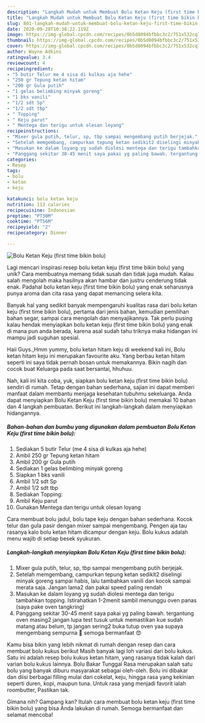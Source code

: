 ```yaml
---
description: "Langkah Mudah untuk Membuat Bolu Ketan Keju (first time bikin bolu) Anti Gagal"
title: "Langkah Mudah untuk Membuat Bolu Ketan Keju (first time bikin bolu) Anti Gagal"
slug: 801-langkah-mudah-untuk-membuat-bolu-ketan-keju-first-time-bikin-bolu-anti-gagal
date: 2020-09-28T10:38:22.119Z
image: https://img-global.cpcdn.com/recipes/0b5d8094bfbbc3c2/751x532cq70/bolu-ketan-keju-first-time-bikin-bolu-foto-resep-utama.jpg
thumbnail: https://img-global.cpcdn.com/recipes/0b5d8094bfbbc3c2/751x532cq70/bolu-ketan-keju-first-time-bikin-bolu-foto-resep-utama.jpg
cover: https://img-global.cpcdn.com/recipes/0b5d8094bfbbc3c2/751x532cq70/bolu-ketan-keju-first-time-bikin-bolu-foto-resep-utama.jpg
author: Wayne Adkins
ratingvalue: 3.4
reviewcount: 4
recipeingredient:
- "5 butir Telur me 4 sisa di kulkas aja hehe"
- "250 gr Tepung ketan hitam"
- "200 gr Gula putih"
- "1 gelas belimbing minyak goreng"
- "1 bks vanili"
- "1/2 sdt Sp"
- "1/2 sdt tbp"
- " Topping"
- " Keju parut"
- " Mentega dan terigu untuk olesan loyang"
recipeinstructions:
- "Mixer gula putih, telur, sp, tbp sampai mengembang putih berjejak."
- "Setelah memgembang, campurkan tepung ketan sedikit2 diselingi minyak goreng sampai habis, lalu tambahkan vanili dan kocok sampai merata saja. Jangan lama2 dan pakai speed paling rendah"
- "Masukan ke dalam loyang yg sudah diolesi mentega dan terigu tambahkan topping. Istirahatkan 1-2menit sambil menunggu oven panas (saya pake oven tangkring)"
- "Panggang sekitar 30-45 menit saya pakai yg paling bawah. tergantung oven masing2 jangan lupa test tusuk untuk memastikan kue sudah matang atau belum, tp jangan sering2 buka tutup oven yaa supaya mengembang sempurna 💜 semoga bermanfaat 😍"
categories:
- Resep
tags:
- bolu
- ketan
- keju

katakunci: bolu ketan keju 
nutrition: 113 calories
recipecuisine: Indonesian
preptime: "PT30M"
cooktime: "PT56M"
recipeyield: "2"
recipecategory: Dinner

---
```



![Bolu Ketan Keju (first time bikin bolu)](https://img-global.cpcdn.com/recipes/0b5d8094bfbbc3c2/751x532cq70/bolu-ketan-keju-first-time-bikin-bolu-foto-resep-utama.jpg)

Lagi mencari inspirasi resep bolu ketan keju (first time bikin bolu) yang unik? Cara membuatnya memang tidak susah dan tidak juga mudah. Kalau salah mengolah maka hasilnya akan hambar dan justru cenderung tidak enak. Padahal bolu ketan keju (first time bikin bolu) yang enak seharusnya punya aroma dan cita rasa yang dapat memancing selera kita.

Banyak hal yang sedikit banyak mempengaruhi kualitas rasa dari bolu ketan keju (first time bikin bolu), pertama dari jenis bahan, kemudian pemilihan bahan segar, sampai cara mengolah dan menyajikannya. Tak perlu pusing kalau hendak menyiapkan bolu ketan keju (first time bikin bolu) yang enak di mana pun anda berada, karena asal sudah tahu triknya maka hidangan ini mampu jadi suguhan spesial.

Haii Guys.,Hmm yummy, bolu ketan hitam keju di weekend kali ini, Bolu ketan hitam keju ini merupakan favourite aku. Yang berbau ketan hitam seperti ini saya tidak pernah bosan untuk memakannya. Bikin nagih dan cocok buat Keluarga pada saat bersantai, hhuhuu.


Nah, kali ini kita coba, yuk, siapkan bolu ketan keju (first time bikin bolu) sendiri di rumah. Tetap dengan bahan sederhana, sajian ini dapat memberi manfaat dalam membantu menjaga kesehatan tubuhmu sekeluarga. Anda dapat menyiapkan Bolu Ketan Keju (first time bikin bolu) memakai 10 bahan dan 4 langkah pembuatan. Berikut ini langkah-langkah dalam menyiapkan hidangannya.

<!--inarticleads1-->

##### Bahan-bahan dan bumbu yang digunakan dalam pembuatan Bolu Ketan Keju (first time bikin bolu):

1. Sediakan 5 butir Telur (me 4 sisa di kulkas aja hehe)
1. Ambil 250 gr Tepung ketan hitam
1. Ambil 200 gr Gula putih
1. Sediakan 1 gelas belimbing minyak goreng
1. Siapkan 1 bks vanili
1. Ambil 1/2 sdt Sp
1. Ambil 1/2 sdt tbp
1. Sediakan  Topping:
1. Ambil  Keju parut
1. Gunakan  Mentega dan terigu untuk olesan loyang


Cara membuat bolu jadul, bolu tape keju dengan bahan sederhana. Kocok telur dan gula pasir dengan mixer sampai mengembang. Pengen aja tau rasanya kalo bolu ketan hitam dicampur dengan keju. Bolu kukus adalah menu wajib di setiap besek syukuran. 

<!--inarticleads2-->

##### Langkah-langkah menyiapkan Bolu Ketan Keju (first time bikin bolu):

1. Mixer gula putih, telur, sp, tbp sampai mengembang putih berjejak.
1. Setelah memgembang, campurkan tepung ketan sedikit2 diselingi minyak goreng sampai habis, lalu tambahkan vanili dan kocok sampai merata saja. Jangan lama2 dan pakai speed paling rendah
1. Masukan ke dalam loyang yg sudah diolesi mentega dan terigu tambahkan topping. Istirahatkan 1-2menit sambil menunggu oven panas (saya pake oven tangkring)
1. Panggang sekitar 30-45 menit saya pakai yg paling bawah. tergantung oven masing2 jangan lupa test tusuk untuk memastikan kue sudah matang atau belum, tp jangan sering2 buka tutup oven yaa supaya mengembang sempurna 💜 semoga bermanfaat 😍


Kamu bisa bikin yang lebih nikmat di rumah dengan resep dan cara membuat bolu kukus berikut Masih banyak lagi loh variasi dari bolu kukus. Satu ini adalah resep bolu kukus ketan hitam, yang rasanya tidak kalah dari varian bolu kukus lainnya. Bolu Bakar Tunggal Rasa merupakan salah satu bolu yang banyak diburu masyarakat sebagai oleh-oleh. Bolu ini dibakar dan diisi berbagai filling mulai dari cokelat, keju, hingga rasa yang kekinian seperti duren, kopi, maupun tuna. Untuk rasa yang menjadi favorit ialah roombutter, Pastikan tak. 

Gimana nih? Gampang kan? Itulah cara membuat bolu ketan keju (first time bikin bolu) yang bisa Anda lakukan di rumah. Semoga bermanfaat dan selamat mencoba!
